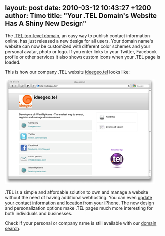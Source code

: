 layout: post
date: 2010-03-12 10:43:27 +1200
author: Timo
title: "Your .TEL Domain's Website Has A Shiny New Design"
----

The [.TEL top-level domain](https://iwantmyname.com/domains/tel-domain-name-registration-for-communication), an easy way to publish contact information online, has just released a new design for all users. Your domain name's website can now be customized with different color schemes and your personal avatar, photo or logo. If you enter links to your Twitter, Facebook profile or other services it also shows custom icons when your .TEL page is loaded.

This is how our company .TEL website [ideegeo.tel](http://ideegeo.tel) looks like:

[![ideegeo.tel](/media/2010-03-12-ideegeo-tel-1.png)](http://ideegeo.tel)

.TEL is a simple and affordable solution to own and manage a website without the need of having additional webhosting. You can even [update your contact information and location from your iPhone](https://iwantmyname.com/blog/2010/03/mytel-iphone-app-now-integrates-with-domainapp.html). The new design and personalization options make .TEL pages much more interesting for both individuals and businesses.

Check if your personal or company name is still available with our [domain search](https://iwantmyname.com).
